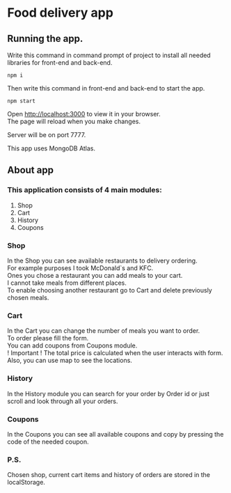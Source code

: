 # Food delivery app

## Running the app.

Write this command in command prompt of project to install all needed libraries for front-end and back-end.

`npm i`

Then write this command in front-end and back-end to start the app.

`npm start`

Open [http://localhost:3000](http://localhost:3000) to view it in your browser.\
The page will reload when you make changes.

Server will be on port 7777.

This app uses MongoDB Atlas.

## About app

### This application consists of 4 main modules:

1. Shop
2. Cart
3. History
4. Coupons

### Shop

In the Shop you can see available restaurants to delivery ordering.\
For example purposes I took McDonald`s and KFC.\
Ones you chose a restaurant you can add meals to your cart.\
I cannot take meals from different places.\
To enable choosing another restaurant go to Cart and delete previously chosen meals.

### Cart

In the Cart you can change the number of meals you want to order.\
To order please fill the form.\
You can add coupons from Coupons module.\
! Important ! The total price is calculated when the user interacts with form.\
Also, you can use map to see the locations.

### History

In the History module you can search for your order by Order id or just scroll and look through all your orders.

### Coupons

In the Coupons you can see all available coupons and copy by pressing the code of the needed coupon.

### P.S.

Chosen shop, current cart items and history of orders are stored in the localStorage.
